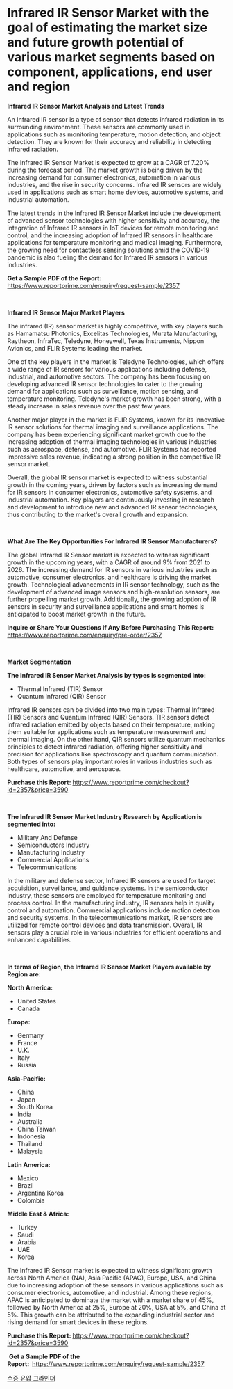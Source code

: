 <p><h1>Infrared IR Sensor Market with the goal of estimating the market size and future growth potential of various market segments based on component, applications, end user and region</h1></p><p><strong>Infrared IR Sensor Market Analysis and Latest Trends</strong></p>
<p><p>An Infrared IR sensor is a type of sensor that detects infrared radiation in its surrounding environment. These sensors are commonly used in applications such as monitoring temperature, motion detection, and object detection. They are known for their accuracy and reliability in detecting infrared radiation.</p><p>The Infrared IR Sensor Market is expected to grow at a CAGR of 7.20% during the forecast period. The market growth is being driven by the increasing demand for consumer electronics, automation in various industries, and the rise in security concerns. Infrared IR sensors are widely used in applications such as smart home devices, automotive systems, and industrial automation.</p><p>The latest trends in the Infrared IR Sensor Market include the development of advanced sensor technologies with higher sensitivity and accuracy, the integration of Infrared IR sensors in IoT devices for remote monitoring and control, and the increasing adoption of Infrared IR sensors in healthcare applications for temperature monitoring and medical imaging. Furthermore, the growing need for contactless sensing solutions amid the COVID-19 pandemic is also fueling the demand for Infrared IR sensors in various industries.</p></p>
<p><strong>Get a Sample PDF of the Report:&nbsp;</strong> <a href="https://www.reportprime.com/enquiry/request-sample/2357">https://www.reportprime.com/enquiry/request-sample/2357</a></p>
<p>&nbsp;</p>
<p><strong>Infrared IR Sensor Major Market Players</strong></p>
<p><p>The infrared (IR) sensor market is highly competitive, with key players such as Hamamatsu Photonics, Excelitas Technologies, Murata Manufacturing, Raytheon, InfraTec, Teledyne, Honeywell, Texas Instruments, Nippon Avionics, and FLIR Systems leading the market. </p><p>One of the key players in the market is Teledyne Technologies, which offers a wide range of IR sensors for various applications including defense, industrial, and automotive sectors. The company has been focusing on developing advanced IR sensor technologies to cater to the growing demand for applications such as surveillance, motion sensing, and temperature monitoring. Teledyne's market growth has been strong, with a steady increase in sales revenue over the past few years.</p><p>Another major player in the market is FLIR Systems, known for its innovative IR sensor solutions for thermal imaging and surveillance applications. The company has been experiencing significant market growth due to the increasing adoption of thermal imaging technologies in various industries such as aerospace, defense, and automotive. FLIR Systems has reported impressive sales revenue, indicating a strong position in the competitive IR sensor market.</p><p>Overall, the global IR sensor market is expected to witness substantial growth in the coming years, driven by factors such as increasing demand for IR sensors in consumer electronics, automotive safety systems, and industrial automation. Key players are continuously investing in research and development to introduce new and advanced IR sensor technologies, thus contributing to the market's overall growth and expansion.</p></p>
<p>&nbsp;</p>
<p><strong>What Are The Key Opportunities For Infrared IR Sensor Manufacturers?</strong></p>
<p><p>The global Infrared IR Sensor market is expected to witness significant growth in the upcoming years, with a CAGR of around 9% from 2021 to 2026. The increasing demand for IR sensors in various industries such as automotive, consumer electronics, and healthcare is driving the market growth. Technological advancements in IR sensor technology, such as the development of advanced image sensors and high-resolution sensors, are further propelling market growth. Additionally, the growing adoption of IR sensors in security and surveillance applications and smart homes is anticipated to boost market growth in the future.</p></p>
<p><strong>Inquire or Share Your Questions If Any Before Purchasing This Report:</strong> <a href="https://www.reportprime.com/enquiry/pre-order/2357">https://www.reportprime.com/enquiry/pre-order/2357</a></p>
<p>&nbsp;</p>
<p><strong>Market Segmentation</strong></p>
<p><strong>The Infrared IR Sensor Market Analysis by types is segmented into:</strong></p>
<p><ul><li>Thermal Infrared (TIR) Sensor</li><li>Quantum Infrared (QIR) Sensor</li></ul></p>
<p><p>Infrared IR sensors can be divided into two main types: Thermal Infrared (TIR) Sensors and Quantum Infrared (QIR) Sensors. TIR sensors detect infrared radiation emitted by objects based on their temperature, making them suitable for applications such as temperature measurement and thermal imaging. On the other hand, QIR sensors utilize quantum mechanics principles to detect infrared radiation, offering higher sensitivity and precision for applications like spectroscopy and quantum communication. Both types of sensors play important roles in various industries such as healthcare, automotive, and aerospace.</p></p>
<p><strong>Purchase this Report:&nbsp;</strong><a href="https://www.reportprime.com/checkout?id=2357&price=3590">https://www.reportprime.com/checkout?id=2357&price=3590</a></p>
<p>&nbsp;</p>
<p><strong>The Infrared IR Sensor Market Industry Research by Application is segmented into:</strong></p>
<p><ul><li>Military And Defense</li><li>Semiconductors Industry</li><li>Manufacturing Industry</li><li>Commercial Applications</li><li>Telecommunications</li></ul></p>
<p><p>In the military and defense sector, Infrared IR sensors are used for target acquisition, surveillance, and guidance systems. In the semiconductor industry, these sensors are employed for temperature monitoring and process control. In the manufacturing industry, IR sensors help in quality control and automation. Commercial applications include motion detection and security systems. In the telecommunications market, IR sensors are utilized for remote control devices and data transmission. Overall, IR sensors play a crucial role in various industries for efficient operations and enhanced capabilities.</p></p>
<p>&nbsp;</p>
<p><strong>In terms of Region, the Infrared IR Sensor Market Players available by Region are:</strong></p>
<p>
    <p> <strong> North America: </strong>
        <ul>
            <li>United States</li>
            <li>Canada</li>
        </ul>
        </p> 
    <p> <strong> Europe: </strong>
        <ul>
            <li>Germany</li>
            <li>France</li>
            <li>U.K.</li>
            <li>Italy</li>
            <li>Russia</li>
        </ul>
        </p> 
    <p> <strong> Asia-Pacific: </strong>
        <ul>
            <li>China</li>
            <li>Japan</li>
            <li>South Korea</li>
            <li>India</li>
            <li>Australia</li>
            <li>China Taiwan</li>
            <li>Indonesia</li>
            <li>Thailand</li>
            <li>Malaysia</li>
        </ul>
        </p> 
    <p> <strong> Latin America: </strong>
        <ul>
            <li>Mexico</li>
            <li>Brazil</li>
            <li>Argentina Korea</li>
            <li>Colombia</li>
        </ul>
        </p> 
    <p> <strong> Middle East & Africa: </strong>
        <ul>
            <li>Turkey</li>
            <li>Saudi</li>
            <li>Arabia</li>
            <li>UAE</li>
            <li>Korea</li>
        </ul>
    </p>
    </p>
<p><p>The Infrared IR Sensor market is expected to witness significant growth across North America (NA), Asia Pacific (APAC), Europe, USA, and China due to increasing adoption of these sensors in various applications such as consumer electronics, automotive, and industrial. Among these regions, APAC is anticipated to dominate the market with a market share of 45%, followed by North America at 25%, Europe at 20%, USA at 5%, and China at 5%. This growth can be attributed to the expanding industrial sector and rising demand for smart devices in these regions.</p></p>
<p><strong>Purchase this Report: </strong><a href="https://www.reportprime.com/checkout?id=2357&price=3590">https://www.reportprime.com/checkout?id=2357&price=3590</a></p>
<p>&nbsp;<strong>Get a Sample PDF of the Report:&nbsp;&nbsp;</strong><a href="https://www.reportprime.com/enquiry/request-sample/2357">https://www.reportprime.com/enquiry/request-sample/2357</a></p>
<p><strong></strong></p>
<p><p><a href="https://github.com/lzrvbyqzftro57/Market-Research-Report-List-1/blob/main/746093710435.md">수중 유압 그라인더</a></p></p>